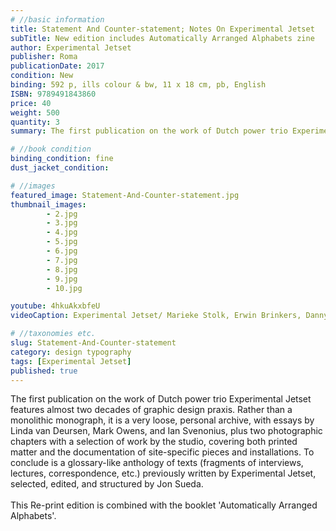 ```yaml
---
# //basic information
title: Statement And Counter-statement; Notes On Experimental Jetset
subTitle: New edition includes Automatically Arranged Alphabets zine
author: Experimental Jetset
publisher: Roma
publicationDate: 2017
condition: New
binding: 592 p, ills colour & bw, 11 x 18 cm, pb, English
ISBN: 9789491843860
price: 40
weight: 500
quantity: 3
summary: The first publication on the work of Dutch power trio Experimental Jetset features almost two decades of graphic design praxis.

# //book condition
binding_condition: fine
dust_jacket_condition:

# //images
featured_image: Statement-And-Counter-statement.jpg
thumbnail_images:
        - 2.jpg
        - 3.jpg
        - 4.jpg
        - 5.jpg       
        - 6.jpg
        - 7.jpg
        - 8.jpg
        - 9.jpg
        - 10.jpg

youtube: 4hkuAkxbfeU
videoCaption: Experimental Jetset/ Marieke Stolk, Erwin Brinkers, Danny van den Dungen, graphic designers talk to curator Karin Gimm.

# //taxonomies etc.
slug: Statement-And-Counter-statement
category: design typography
tags: [Experimental Jetset]
published: true
---
```



The first publication on the work of Dutch power trio Experimental Jetset features almost two decades of graphic design praxis. Rather than a monolithic monograph, it is a very loose, personal archive, with essays by Linda van Deursen, Mark Owens, and Ian Svenonius, plus two photographic chapters with a selection of work by the studio, covering both printed matter and the documentation of site-specific pieces and installations. To conclude is a glossary-like anthology of texts (fragments of interviews, lectures, correspondence, etc.) previously written by Experimental Jetset, selected, edited, and structured by Jon Sueda. 
<br><br>
This Re-print edition is combined with the booklet 'Automatically Arranged Alphabets'.

